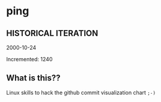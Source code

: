 # ping

## HISTORICAL ITERATION
2000-10-24

Incremented: 1240

## What is this?? 
Linux skills to hack the github commit visualization chart `;-)`
